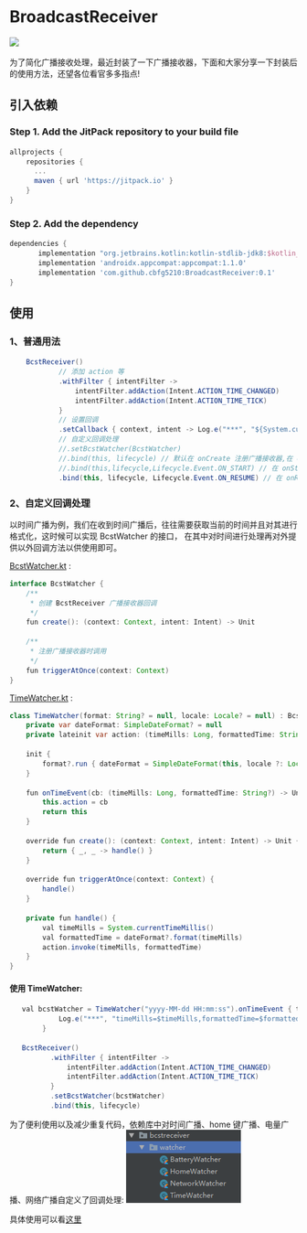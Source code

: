 # BroadcastReceiver
[![](https://jitpack.io/v/cbfg5210/BroadcastReceiver.svg)](https://jitpack.io/#cbfg5210/BroadcastReceiver)

为了简化广播接收处理，最近封装了一下广播接收器，下面和大家分享一下封装后的使用方法，还望各位看官多多指点!

## 引入依赖
### Step 1. Add the JitPack repository to your build file
```gradle
allprojects {
	repositories {
	  ...
	  maven { url 'https://jitpack.io' }
    }
}
```
### Step 2. Add the dependency
```gradle
dependencies {
       implementation "org.jetbrains.kotlin:kotlin-stdlib-jdk8:$kotlin_version"
       implementation 'androidx.appcompat:appcompat:1.1.0'
       implementation 'com.github.cbfg5210:BroadcastReceiver:0.1'
}
```

## 使用

### 1、普通用法
```java
    BcstReceiver()
            // 添加 action 等
            .withFilter { intentFilter ->
                intentFilter.addAction(Intent.ACTION_TIME_CHANGED)
                intentFilter.addAction(Intent.ACTION_TIME_TICK)
            }
            // 设置回调
            .setCallback { context, intent -> Log.e("***", "${System.currentTimeMillis()}") }
            // 自定义回调处理
            //.setBcstWatcher(BcstWatcher)
            //.bind(this, lifecycle) // 默认在 onCreate 注册广播接收器,在 onDestroy 注销
            //.bind(this,lifecycle,Lifecycle.Event.ON_START) // 在 onStart 注册广播接收器,在 onStop 注销
            .bind(this, lifecycle, Lifecycle.Event.ON_RESUME) // 在 onResume 注册广播接收器,在 onPause 注销
```

### 2、自定义回调处理

以时间广播为例，我们在收到时间广播后，往往需要获取当前的时间并且对其进行格式化，这时候可以实现 BcstWatcher 的接口，
在其中对时间进行处理再对外提供以外回调方法以供使用即可。

[BcstWatcher.kt](https://github.com/cbfg5210/BroadcastReceiver/blob/master/bcstreceiver/src/main/java/com/bcstreceiver/BcstWatcher.kt) :

```java
interface BcstWatcher {
    /**
     * 创建 BcstReceiver 广播接收器回调
     */
    fun create(): (context: Context, intent: Intent) -> Unit

    /**
     * 注册广播接收器时调用
     */
    fun triggerAtOnce(context: Context)
}
```

[TimeWatcher.kt](https://github.com/cbfg5210/BroadcastReceiver/blob/master/bcstreceiver/src/main/java/com/bcstreceiver/watcher/TimeWatcher.kt) :

```java
class TimeWatcher(format: String? = null, locale: Locale? = null) : BcstWatcher {
    private var dateFormat: SimpleDateFormat? = null
    private lateinit var action: (timeMills: Long, formattedTime: String?) -> Unit

    init {
        format?.run { dateFormat = SimpleDateFormat(this, locale ?: Locale.CHINA) }
    }

    fun onTimeEvent(cb: (timeMills: Long, formattedTime: String?) -> Unit): TimeWatcher {
        this.action = cb
        return this
    }

    override fun create(): (context: Context, intent: Intent) -> Unit {
        return { _, _ -> handle() }
    }

    override fun triggerAtOnce(context: Context) {
        handle()
    }

    private fun handle() {
        val timeMills = System.currentTimeMillis()
        val formattedTime = dateFormat?.format(timeMills)
        action.invoke(timeMills, formattedTime)
    }
}
```

#### 使用 TimeWatcher:

```java
   val bcstWatcher = TimeWatcher("yyyy-MM-dd HH:mm:ss").onTimeEvent { timeMills, formattedTime ->
            Log.e("***", "timeMills=$timeMills,formattedTime=$formattedTime")
        }

   BcstReceiver()
          .withFilter { intentFilter ->
              intentFilter.addAction(Intent.ACTION_TIME_CHANGED)
              intentFilter.addAction(Intent.ACTION_TIME_TICK)
          }
          .setBcstWatcher(bcstWatcher)
          .bind(this, lifecycle)
```

为了便利使用以及减少重复代码，依赖库中对时间广播、home 键广播、电量广播、网络广播自定义了回调处理:
![capture_1.png](https://raw.githubusercontent.com/cbfg5210/BroadcastReceiver/master/captures/capture_1.png)

具体使用可以看[这里](https://github.com/cbfg5210/BroadcastReceiver/blob/master/app/src/main/java/com/bcst/receiver/MainActivity.kt)
